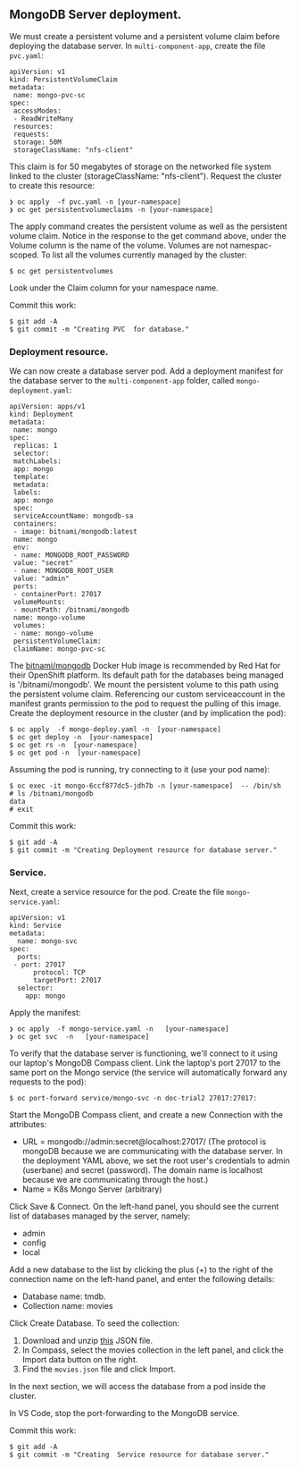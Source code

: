 
## MongoDB Server deployment.

We must create a persistent volume and a persistent volume claim before deploying the database server. In `multi-component-app`, create the file `pvc.yaml`:
~~~
apiVersion: v1
kind: PersistentVolumeClaim
metadata:
 name: mongo-pvc-sc
spec:
 accessModes:
 - ReadWriteMany
 resources:
 requests:
 storage: 50M
 storageClassName: "nfs-client"
~~~
This claim is for 50 megabytes of storage on the networked file system linked to the cluster (storageClassName: "nfs-client"). Request the cluster to create this resource:
~~~
❯ oc apply  -f pvc.yaml -n [your-namespace]
❯ oc get persistentvolumeclaims -n [your-namespace]                         
~~~
The apply command creates the persistent volume as well as the persistent volume claim. Notice in the response to the get command above, under the Volume column is the name of the volume. Volumes are not namespac-scoped.  To list all the volumes currently managed by the cluster:
~~~
$ oc get persistentvolumes                   
~~~
Look under the Claim column for your namespace name.

Commit this work:
~~~
$ git add -A
$ git commit -m "Creating PVC  for database."
~~~

### Deployment resource.

We can now create a database server pod. Add a deployment manifest for the database server to the `multi-component-app` folder, called `mongo-deployment.yaml`:
~~~
apiVersion: apps/v1
kind: Deployment
metadata:
 name: mongo
spec:
 replicas: 1
 selector:
 matchLabels:
 app: mongo
 template:
 metadata:
 labels:
 app: mongo
 spec:
 serviceAccountName: mongodb-sa
 containers:
 - image: bitnami/mongodb:latest
 name: mongo
 env:
 - name: MONGODB_ROOT_PASSWORD
 value: "secret"
 - name: MONGODB_ROOT_USER
 value: "admin"
 ports:
 - containerPort: 27017
 volumeMounts:
 - mountPath: /bitnami/mongodb 
 name: mongo-volume
 volumes:
 - name: mongo-volume
 persistentVolumeClaim:
 claimName: mongo-pvc-sc
~~~ 
The [bitnami/mongodb][bitnami] Docker Hub image is recommended by Red Hat for their OpenShift platform. Its default path for the databases being managed is '/bitnami/mongodb'. We mount the persistent volume to this path using the persistent volume claim. Referencing our custom serviceaccount in the manifest grants permission to the pod to request the pulling of this image. Create the deployment resource in the cluster (and by implication the pod):
~~~
$ oc apply  -f mongo-deploy.yaml -n  [your-namespace]  
$ oc get deploy -n  [your-namespace]  
$ oc get rs -n  [your-namespace]  
$ oc get pod -n  [your-namespace]  
~~~
Assuming the pod is running, try connecting to it (use your pod name):
~~~
$ oc exec -it mongo-6ccf877dc5-jdh7b -n [your-namespace]  -- /bin/sh
# ls /bitnami/mongodb
data
# exit
~~~ 
 Commit this work:
~~~
$ git add -A
$ git commit -m "Creating Deployment resource for database server."
~~~

### Service.

Next, create a service resource for the pod. Create the file `mongo-service.yaml`:
~~~
apiVersion: v1
kind: Service
metadata:
  name: mongo-svc
spec:
  ports:
 - port: 27017
      protocol: TCP
      targetPort: 27017
  selector:
    app: mongo
~~~
Apply the manifest:
~~~
❯ oc apply  -f mongo-service.yaml -n   [your-namespace]
❯ oc get svc  -n   [your-namespace]                 
~~~

To verify that the database server is functioning, we'll connect to it using our laptop's MongoDB Compass client. Link the laptop's port 27017 to the same port on the Mongo service (the service will automatically forward any requests to the pod):
~~~
$ oc port-forward service/mongo-svc -n doc-trial2 27017:27017:
~~~
Start the MongoDB Compass client, and create a new Connection with the attributes:
+ URL = mongodb://admin:secret@localhost:27017/    (The protocol is mongoDB because we are communicating with the database server. In the deployment YAML above, we set the root user's credentials to admin (userbane) and secret (password). The domain name is localhost because we are communicating through the host.)
+ Name = K8s Mongo Server (arbitrary)

Click Save & Connect. On the left-hand panel, you should see the current list of databases managed by the server, namely:
+ admin
+ config
+ local

Add a new database to the list by clicking the plus (+) to the right of the connection name on the left-hand panel, and enter the following details:

+ Database name: tmdb.
+ Collection name: movies

Click Create Database.
To seed the collection:
1. Download and unzip [this][seed] JSON file. 
1. In Compass, select the movies collection in the left panel, and click the Import data button on the right.
1. Find the `movies.json` file and click Import.

In the next section, we will access the database from a pod inside the cluster.

In VS Code, stop the port-forwarding to the MongoDB service.

 Commit this work:
~~~
$ git add -A
$ git commit -m "Creating  Service resource for database server."
~~~



[bitnami]: https://hub.docker.com/r/bitnami/mongodb
[seed]: ./img/seed.zip